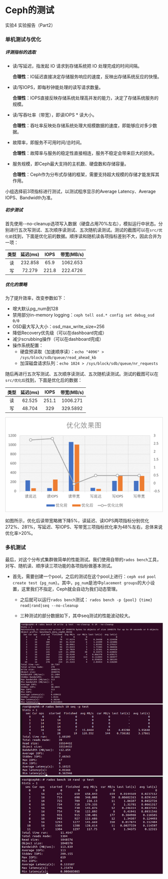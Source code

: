 # Ceph的测试

实验4 实验报告（Part2）

### 单机测试与优化

##### 评测指标的选取

- 读/写延迟，指发起 IO 请求到存储系统把 IO 处理完成的时间间隔。

  **合理性**：IO延迟直接决定存储服务响应的速度，反映出存储系统反应的快慢。

- 读/写IOPS，即每秒钟能处理的读写请求数量。

  **合理性**：IOPS直接反映存储系统处理高并发的能力，决定了存储系统服务的规模。

- 读/写吞吐率（带宽），即读IOPS * 读大小。

  **合理性**：吞吐率反映处存储系统处理大规模数据的速度，即能够应对多少数据。

- 故障率，即服务不可用时间/总时间。

  **合理性**：故障率与服务的稳定性直接相连，服务不稳定会带来巨大的损失。

- 服务规模，即Ceph最大支持的主机数、硬盘数和存储容量。

  **合理性**：Ceph作为分布式存储的框架，需要支持超大规模的存储才能发挥其作用。

小组选择前3项指标进行测试，以测试程序显示的Average Latency、Average IOPS、Bandwidth为准。

##### 初步测试

首先使用--no-cleanup选项写入数据（硬盘占用70%左右），模拟运行中状态。分别进行五次写测试、五次顺序读测试、五次随机读测试。测试的截图可以在`src/优化前`找到，下面是优化前的数据。顺序读和随机读各项指标差别不大，因此合并为一项：

| 类型 | 延迟(ms) | IOPS  | 带宽(MB/s) |
| :--: | :------: | :---: | :--------: |
|  读  | 232.858  | 65.9  |  1062.653  |
|  写  |  72.279  | 221.8 |  222.4726  |

##### 优化的策略

为了提升效率，改变参数如下：

- 增大默认pg_num到128
- 禁用部分in-memory logging：`ceph tell osd.* config set debug_osd 0/0`
- OSD最大写入大小：osd_max_write_size=256
- 降低Recovery优先级（可以在dashboard完成）
- 减少scrubbing操作（可以在dashboard完成）
- 操作系统配置：
  - 硬盘预读取（加速顺序读）：`echo "4096" > /sys/block/sdb/queue/read_ahead_kb`
  - 加深磁盘请求队列：`echo 1024 > /sys/block/sdb/queue/nr_requests`

随后再进行五次写测试、五次顺序读测试、五次随机读测试。测试的截图可以在`src/优化后`找到，下面是优化后的数据：

| 类型 | 延迟(ms) | IOPS  | 带宽(MB/s) |
| :--: | :------: | :---: | :--------: |
|  读  |  62.525  | 251.1 |  1006.271  |
|  写  |  48.704  |  329  |  329.5892  |

![table](src/table.png)

如图所示，优化后读带宽略微下降5%，读延迟、读IOPS两项指标分别优化272%、281%，写延迟、写IOPS、写带宽三项指标优化率为48%左右，总体来说优化率>20%。

### 多机测试

最后，对这个分布式集群做简单的性能测试。我们使用自带的`rados bench`工具，对写、随机读、顺序读三项功能的各项指标做基本测试。

- 首先，需要创建一个pool，之后的测试在这个pool上进行：`ceph osd pool create test {pg_num}`。其中，`pg_num`是池中`placement groups`的大小设置，这里我们不指定，Ceph就会自动为我们动态管理。

  - 之后就可以运行`rados bench`测试： `rados bench -p {pool} {time} read|rand|seq --no-cleanup`

  - 三种测试的部分数据如下，其中seq测试的性能波动较大。

    ![write](src/write.png)
    ![seq](src/seq.png)
    ![rand](src/rand.png)